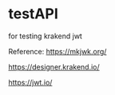 # testAPI
for testing krakend jwt

Reference: 
https://mkjwk.org/

https://designer.krakend.io/

https://jwt.io/
